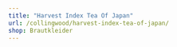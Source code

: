 ```yaml
---
title: "Harvest Index Tea Of Japan"
url: /collingwood/harvest-index-tea-of-japan/
shop: Brautkleider
---
```

